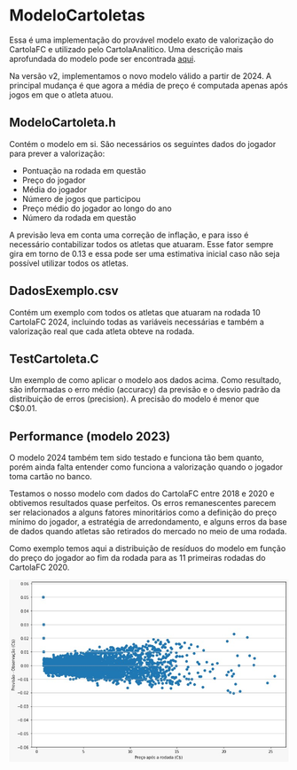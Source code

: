 # ModeloCartoletas

Essa é uma implementação do provável modelo exato de valorização do CartolaFC e utilizado pelo CartolaAnalitico. Uma descrição mais aprofundada do modelo pode ser encontrada [aqui](https://medium.com/cartolaanalitico/a-f%C3%B3rmula-de-valoriza%C3%A7%C3%A3o-8064b82b0f0 "A fórmula de valorização").

Na versão v2, implementamos o novo modelo válido a partir de 2024. A principal mudança é que agora a média de preço é computada apenas após jogos em que o atleta atuou.

## ModeloCartoleta.h

Contém o modelo em si. São necessários os seguintes dados do jogador para prever a valorização:

* Pontuação na rodada em questão
* Preço do jogador
* Média do jogador
* Número de jogos que participou
* Preço médio do jogador ao longo do ano
* Número da rodada em questão

A previsão leva em conta uma correção de inflação, e para isso é necessário contabilizar todos os atletas que atuaram. Esse fator sempre gira em torno de 0.13 e essa pode ser uma estimativa inicial caso não seja possível utilizar todos os atletas.

## DadosExemplo.csv

Contém um exemplo com todos os atletas que atuaram na rodada 10 CartolaFC 2024, incluindo todas as variáveis necessárias e também a valorização real que cada atleta obteve na rodada.

## TestCartoleta.C

Um exemplo de como aplicar o modelo aos dados acima. Como resultado, são informadas o erro médio (accuracy) da previsão e o desvio padrão da distribuição de erros (precision). A precisão do modelo é menor que C$0.01.

## Performance (modelo 2023)

O modelo 2024 também tem sido testado e funciona tão bem quanto, porém ainda falta entender como funciona a valorização quando o jogador toma cartão no banco.

Testamos o nosso modelo com dados do CartolaFC entre 2018 e 2020 e obtivemos resultados quase perfeitos. Os erros remanescentes parecem ser relacionados a alguns fatores minoritários como a definição do preço mínimo do jogador, a estratégia de arredondamento, e alguns erros da base de dados quando atletas são retirados do mercado no meio de uma rodada.

Como exemplo temos aqui a distribuição de resíduos do modelo em função do preço do jogador ao fim da rodada para as 11 primeiras rodadas do CartolaFC 2020.

![Alt text](img/Erros_R11_2020.jpeg?raw=true "Erro do modelo para as 11 primeiras rodadas de 2020")
